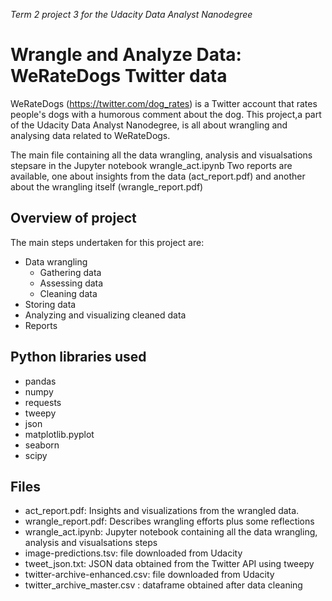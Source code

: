 *Term 2 project 3 for the Udacity Data Analyst Nanodegree*
# Wrangle and Analyze Data: WeRateDogs Twitter data

WeRateDogs (https://twitter.com/dog_rates) is a Twitter account that rates people's dogs with a humorous comment about the dog. This project,a part of the Udacity Data Analyst Nanodegree, is all about wrangling and analysing data related to WeRateDogs.

The main file containing all the data wrangling, analysis and visualsations stepsare in the Jupyter notebook wrangle_act.ipynb
Two reports are available, one about insights from the data (act_report.pdf) and another about the wrangling itself (wrangle_report.pdf)

## Overview of project
The main steps undertaken for this project are:

*  Data wrangling
   * Gathering data
   * Assessing data
   * Cleaning data
* Storing data
* Analyzing and visualizing cleaned data
* Reports

## Python libraries used
- pandas
- numpy 
- requests
- tweepy
- json
- matplotlib.pyplot  
- seaborn 
- scipy 

## Files
* act_report.pdf: Insights and visualizations from the wrangled data.
* wrangle_report.pdf: Describes wrangling efforts plus some reflections
* wrangle_act.ipynb: Jupyter notebook containing all the data wrangling, analysis and visualsations steps
* image-predictions.tsv: file downloaded from Udacity
* tweet_json.txt: JSON data obtained from the Twitter API using tweepy
* twitter-archive-enhanced.csv: file downloaded from Udacity
* twitter_archive_master.csv : dataframe obtained after data cleaning
